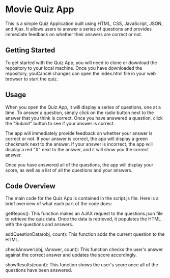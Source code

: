 # Movie Quiz App
This is a simple Quiz Application built using HTML, CSS, JavaScript, JSON, and Ajax. It allows users to answer a series of questions and provides immediate feedback on whether their answers are correct or not.

## Getting Started
To get started with the Quiz App, you will need to clone or download the repository to your local machine. Once you have downloaded the repository, youCancel changes can open the index.html file in your web browser to start the quiz.

## Usage
When you open the Quiz App, it will display a series of questions, one at a time. To answer a question, simply click on the radio button next to the answer that you think is correct. Once you have answered a question, click the "Submit" button to see if your answer is correct.

The app will immediately provide feedback on whether your answer is correct or not. If your answer is correct, the app will display a green checkmark next to the answer. If your answer is incorrect, the app will display a red "X" next to the answer, and it will show you the correct answer.

Once you have answered all of the questions, the app will display your score, as well as a list of all the questions and your answers.

## Code Overview
The main code for the Quiz App is contained in the script.js file. Here is a brief overview of what each part of the code does:

getRepos(): This function makes an AJAX request to the questions.json file to retrieve the quiz data. Once the data is retrieved, it populates the HTML with the questions and answers.

addQuestionData(obj, count): This function adds the current question to the HTML.

checkAnswer(obj, rAnswer, count): This function checks the user's answer against the correct answer and updates the score accordingly.

showResults(count): This function shows the user's score once all of the questions have been answered.


